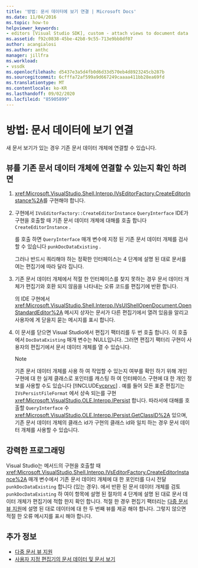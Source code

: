 ```yaml
---
title: '방법: 문서 데이터에 보기 연결 | Microsoft Docs'
ms.date: 11/04/2016
ms.topic: how-to
helpviewer_keywords:
- editors [Visual Studio SDK], custom - attach views to document data
ms.assetid: f92c0838-45be-42b8-9c55-713e9bb8df07
author: acangialosi
ms.author: anthc
manager: jillfra
ms.workload:
- vssdk
ms.openlocfilehash: d5437e3a5d4fb0d6d33d570eb4d8923245cb287b
ms.sourcegitcommit: 6cfffa72af599a9d667249caaaa411bb28ea69fd
ms.translationtype: MT
ms.contentlocale: ko-KR
ms.lasthandoff: 09/02/2020
ms.locfileid: "85905899"
---
```

# <a name="how-to-attach-views-to-document-data"></a>방법: 문서 데이터에 보기 연결
새 문서 보기가 있는 경우 기존 문서 데이터 개체에 연결할 수 있습니다.

## <a name="to-determine-if-you-can-attach-a-view-to-an-existing-document-data-object"></a>뷰를 기존 문서 데이터 개체에 연결할 수 있는지 확인 하려면

1. <xref:Microsoft.VisualStudio.Shell.Interop.IVsEditorFactory.CreateEditorInstance%2A>를 구현해야 합니다.

2. 구현에서 `IVsEditorFactory::CreateEditorInstance` `QueryInterface` IDE가 구현을 호출할 때 기존 문서 데이터 개체에 대해를 호출 합니다 `CreateEditorInstance` .

    를 호출 하면 `QueryInterface` 매개 변수에 지정 된 기존 문서 데이터 개체를 검사할 수 있습니다 `punkDocDataExisting` .

    그러나 반드시 쿼리해야 하는 정확한 인터페이스는 4 단계에 설명 된 대로 문서를 여는 편집기에 따라 달라 집니다.

3. 기존 문서 데이터 개체에서 적절 한 인터페이스를 찾지 못하는 경우 문서 데이터 개체가 편집기와 호환 되지 않음을 나타내는 오류 코드를 편집기에 반환 합니다.

    의 IDE 구현에서 <xref:Microsoft.VisualStudio.Shell.Interop.IVsUIShellOpenDocument.OpenStandardEditor%2A> 메시지 상자는 문서가 다른 편집기에서 열려 있음을 알리고 사용자에 게 닫을지 묻는 메시지를 표시 합니다.

4. 이 문서를 닫으면 Visual Studio에서 편집기 팩터리를 두 번 호출 합니다. 이 호출에서 `DocDataExisting` 매개 변수는 NULL입니다. 그러면 편집기 팩터리 구현이 사용자의 편집기에서 문서 데이터 개체를 열 수 있습니다.

   > [!NOTE]
   > 기존 문서 데이터 개체를 사용 하 여 작업할 수 있는지 여부를 확인 하기 위해 개인 구현에 대 한 실제 클래스로 포인터를 캐스팅 하 여 인터페이스 구현에 대 한 개인 정보를 사용할 수도 있습니다 [!INCLUDE[vcprvc](../code-quality/includes/vcprvc_md.md)] . 예를 들어 모든 표준 편집기는 `IVsPersistFileFormat` 에서 상속 되는를 구현 <xref:Microsoft.VisualStudio.OLE.Interop.IPersist> 합니다. 따라서에 대해를 호출할 `QueryInterface` 수 <xref:Microsoft.VisualStudio.OLE.Interop.IPersist.GetClassID%2A> 있으며, 기존 문서 데이터 개체의 클래스 id가 구현의 클래스 id와 일치 하는 경우 문서 데이터 개체를 사용할 수 있습니다.

## <a name="robust-programming"></a>강력한 프로그래밍
 Visual Studio는 메서드의 구현을 호출할 때 <xref:Microsoft.VisualStudio.Shell.Interop.IVsEditorFactory.CreateEditorInstance%2A> 매개 변수에서 기존 문서 데이터 개체에 대 한 포인터를 다시 전달 `punkDocDataExisting` 합니다 (있는 경우). 에서 반환 된 문서 데이터 개체를 검토 `punkDocDataExisting` 하 여이 항목에 설명 된 절차의 4 단계에 설명 된 대로 문서 데이터 개체가 편집기에 적합 한지 확인 합니다. 적절 한 경우 편집기 팩터리는 [다중 문서 뷰 지원](../extensibility/supporting-multiple-document-views.md)에 설명 된 대로 데이터에 대 한 두 번째 뷰를 제공 해야 합니다. 그렇지 않으면 적절 한 오류 메시지를 표시 해야 합니다.

## <a name="see-also"></a>추가 정보
- [다중 문서 뷰 지원](../extensibility/supporting-multiple-document-views.md)
- [사용자 지정 편집기의 문서 데이터 및 문서 보기](../extensibility/document-data-and-document-view-in-custom-editors.md)
